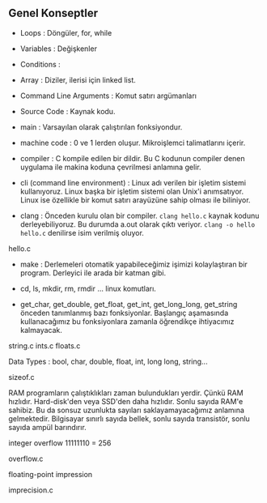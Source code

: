 ## Genel Konseptler
* Loops : 
    Döngüler, for, while

* Variables : Değişkenler

* Conditions :

* Array : Diziler, ilerisi için linked list.

* Command Line Arguments : Komut satırı argümanları

* Source Code : Kaynak kodu.

* main : Varsayılan olarak çalıştırılan fonksiyondur.

* machine code : 0 ve 1 lerden oluşur. Mikroişlemci talimatlarını içerir.

* compiler : C kompile edilen bir dildir. Bu C kodunun compiler denen uygulama ile makina koduna çevrilmesi anlamına gelir.

* cli (command line environment) : 
    Linux adı verilen bir işletim sistemi kullanıyoruz. Linux başka bir işletim sistemi olan Unix'i anımsatıyor.
    Linux ise özellikle bir komut satırı arayüzüne sahip olması ile biliniyor.

* clang : Önceden kurulu olan bir compiler. `clang hello.c` kaynak kodunu derleyebiliyoruz. Bu durumda a.out olarak çıktı veriyor.
`clang -o hello hello.c` denilirse isim verilmiş oluyor.

hello.c

* make : Derlemeleri otomatik yapabileceğimiz işimizi kolaylaştıran bir program. Derleyici ile arada bir katman gibi.

* cd, ls, mkdir, rm, rmdir ... linux komutları.

* get_char, get_double, get_float, get_int, get_long_long, get_string önceden tanımlanmış bazı fonksiyonlar. 
Başlangıç aşamasında kullanacağımız bu fonksiyonlara zamanla öğrendikçe ihtiyacımız kalmayacak.

string.c
ints.c
floats.c

Data Types : bool, char, double, float, int, long long, string...

sizeof.c


RAM programların çalıştıklıkları zaman bulundukları yerdir. Çünkü RAM hızlıdır. Hard-disk'den veya SSD'den daha hızlıdır.
Sonlu sayıda RAM'e sahibiz. Bu da sonsuz uzunlukta sayıları saklayamayacağımız anlamına gelmektedir.
Bilgisayar sınırlı sayıda bellek, sonlu sayıda transistör, sonlu sayıda ampül barındırır.

integer overflow
11111110 = 256

overflow.c

floating-point impression

imprecision.c





